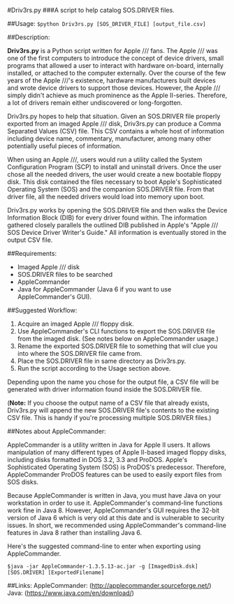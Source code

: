 #Driv3rs.py 
###A script to help catalog SOS.DRIVER files.

##Usage:
`$python Driv3rs.py [SOS_DRIVER_FILE] [output_file.csv]`

##Description:

**Driv3rs.py** is a Python script written for Apple /// fans. The Apple /// was one of the first computers to introduce the concept of device drivers, small programs that allowed a user to interact with hardware on-board, internally installed, or attached to the computer externally. Over the course of the few years of the Apple ///'s existence, hardware manufacturers built devices and wrote device drivers to support those devices. However, the Apple /// simply didn't achieve as much prominence as the Apple II-series. Therefore, a lot of drivers remain either undiscovered or long-forgotten.

Driv3rs.py hopes to help that situation. Given an SOS.DRIVER file properly exported from an imaged Apple /// disk, Driv3rs.py can produce a Comma Separated Values (CSV) file. This CSV contains a whole host of information including device name, commentary, manufacturer, among many other potentially useful pieces of information.

When using an Apple ///, users would run a utility called the System Configuration Program (SCP) to install and uninstall drivers. Once the user chose all the needed drivers, the user would create a new bootable floppy disk. This disk contained the files necessary to boot Apple's Sophisticated Operating System (SOS) and the companion SOS.DRIVER file. From that driver file, all the needed drivers would load into memory upon boot.

Driv3rs.py works by opening the SOS.DRIVER file and then walks the Device Information Block (DIB) for every driver found within. The information gathered closely parallels the outlined DIB published in Apple's "Apple /// SOS Device Driver Writer's Guide." All information is eventually stored in the output CSV file.

##Requirements:

* Imaged Apple /// disk
* SOS.DRIVER files to be searched
* AppleCommander
* Java for AppleCommander (Java 6 if you want to use AppleCommander's GUI).

##Suggested Workflow:

1. Acquire an imaged Apple /// floppy disk.
2. Use AppleCommander's CLI functions to export the SOS.DRIVER file from the imaged disk. (See notes below on AppleCommander usage.)
3. Rename the exported SOS.DRIVER file to something that will clue you into where the SOS.DRIVER file came from.
4. Place the SOS.DRIVER file in same directory as Driv3rs.py.
5. Run the script according to the Usage section above.

Depending upon the name you chose for the output file, a CSV file will be generated with driver information found inside the SOS.DRIVER file.

(**Note:** If you choose the output name of a CSV file that already exists, Driv3rs.py will append the new SOS.DRIVER file's contents to the existing CSV file. This is handy if you're processing multiple SOS.DRIVER files.)

##Notes about AppleCommander:

AppleCommander is a utility written in Java for Apple II users. It allows manipulation of many different types of Apple II-based imaged floppy disks, including disks formatted in DOS 3.2, 3.3 and ProDOS. Apple's Sophisticated Operating System (SOS) is ProDOS's predecessor. Therefore, AppleCommander ProDOS features can be used to easily export files from SOS disks.

Because AppleCommander is written in Java, you must have Java on your workstation in order to use it. AppleCommander's command-line functions work fine in Java 8. However, AppleCommander's GUI requires the 32-bit version of Java 6 which is very old at this date and is vulnerable to security issues. In short, we recommended using AppleCommander's command-line features in Java 8 rather than installing Java 6.

Here's the suggested command-line to enter when exporting using AppleCommander.

`$java -jar AppleCommander-1.3.5.13-ac.jar -g [ImagedDisk.dsk] [SOS.DRIVER] [ExportedFilename]`

##Links:
AppleCommander: (http://applecommander.sourceforge.net/)
Java: (https://www.java.com/en/download/)
